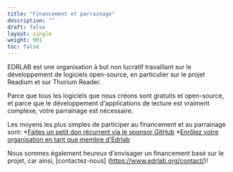 ```yaml
---
title: "Financement et parrainage"
description: ""
draft: false
layout: single
weight: 901
toc: false
---
```

EDRLAB est une organisation à but non lucratif travaillant sur le développement de logiciels open-source, en particulier sur le projet Readium et sur Thorium Reader.

Parce que tous les logiciels que nous créons sont gratuits et open-source, et parce que le développement d'applications de lecture est vraiment complexe, votre parrainage est nécessaire. 

Les moyens les plus simples de participer au financement et au parrainage sont:
*[Faites un petit don récurrent via le sponsor GitHub](https://github.com/sponsors/edrlab)
*[Enrôlez votre organisation en tant que membre d'Edrlab](https://members.edrlab.org/join/)

Nous sommes également heureux d'envisager un financement basé sur le projet, car ainsi, [contactez-nous] (https://www.edrlab.org/contact/)!